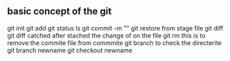 ## basic concept of the git
git init
git add
git status
ls
git commit -m ""
git restore from stage file
git diff
git diff catched after stached the change of on the file
git rm this is to remove the commite file from commmite
git branch to check the directerite
git branch newname 
git checkout newname


